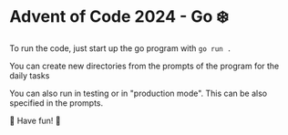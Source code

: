 # Advent of Code 2024 - Go ❄️

To run the code, just start up the go program with ```go run .```

You can create new directories from the prompts of the program for the daily tasks

You can also run in testing or in "production mode". This can be also specified in the prompts.

🎄 Have fun! 🎄